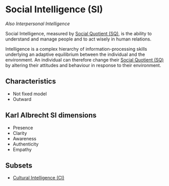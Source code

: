 # Social Intelligence (SI)

*Also Interpersonal Intelligence*

Social Intelligence, measured by [Social Quotient (SQ)](social-quotient.md#some-hallmarks-of-sq), is the ability to understand and manage people and to act wisely in human relations.

Intelligence is a complex hierarchy of information-processing skills underlying an adaptive equilibrium between the individual and the environment. An individual can therefore change their [Social Quotient (SQ)](social-quotient.md#social-quotient-sq) by altering their attitudes and behaviour in response to their environment.

## Characteristics

- Not fixed model
- Outward

## Karl Albrecht SI dimensions

- Presence
- Clarity
- Awareness
- Authenticity
- Empathy

## Subsets

- [Cultural Intelligence (CI)](cultural-intelligence.md#cultural-intelligence-ci)